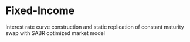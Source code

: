 # Fixed-Income
Interest rate curve construction and static replication of constant maturity swap with SABR  optimized market model
